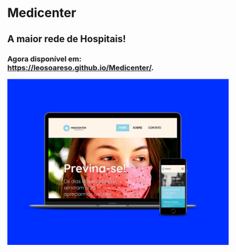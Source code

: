 # Medicenter

## A maior rede de Hospitais!

### Agora disponível em: https://leosoareso.github.io/Medicenter/.

![](https://github.com/LeoSoaresO/Medicenter/blob/master/assets/images/smartmockups_kdqmpq3k.jpg)
